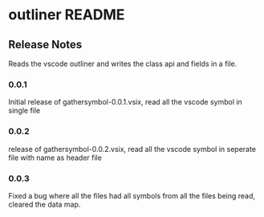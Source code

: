 # outliner README

## Release Notes

Reads the vscode outliner and writes the class api and fields in a file.

### 0.0.1

Initial release of gathersymbol-0.0.1.vsix, read all the vscode symbol in single file

### 0.0.2

release of gathersymbol-0.0.2.vsix, read all the vscode symbol in seperate file with name as header file

### 0.0.3

Fixed a bug where all the files had all symbols from all the files being read, cleared the data map.







